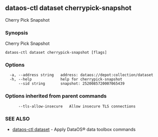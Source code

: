 ## dataos-ctl dataset cherrypick-snapshot

Cherry Pick Snapshot

### Synopsis

Cherry Pick Snapshot

```
dataos-ctl dataset cherrypick-snapshot [flags]
```

### Options

```
  -a, --address string   address: dataos://depot:collection/dataset
  -h, --help             help for cherrypick-snapshot
      --sid string       snapshot: 2520085720007065439
```

### Options inherited from parent commands

```
      --tls-allow-insecure   Allow insecure TLS connections
```

### SEE ALSO

* [dataos-ctl dataset](dataos-ctl_dataset.md)	 - Apply DataOS® data toolbox commands


